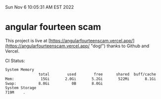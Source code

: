 Sun Nov  6 10:05:31 AM EST 2022

# angular fourteen scam


This project is live at [https://angularfourteenscam.vercel.app/](https://angularfourteenscam.vercel.app/ "dog!") thanks to Github and Vercel.

CI Status: 

```bash
System Memory
               total        used        free      shared  buff/cache   available
Mem:            15Gi       2.0Gi       5.2Gi       522Mi       8.1Gi        12Gi
Swap:          8.0Gi          0B       8.0Gi
System Storage
719M	.
```
```bash
